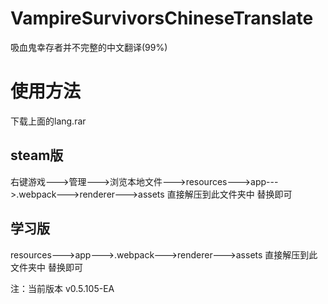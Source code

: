 # VampireSurvivorsChineseTranslate
吸血鬼幸存者并不完整的中文翻译(99%)

# 使用方法
   下载上面的lang.rar
## steam版
   右键游戏--->管理--->浏览本地文件--->resources--->app--->.webpack--->renderer--->assets
    直接解压到此文件夹中 替换即可
## 学习版
   resources--->app--->.webpack--->renderer--->assets
    直接解压到此文件夹中 替换即可
    
注：当前版本 v0.5.105-EA
